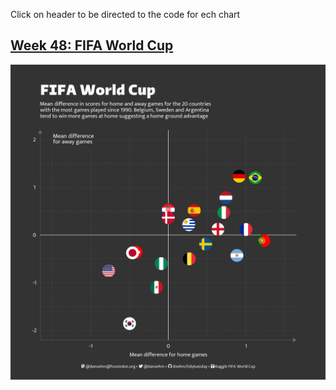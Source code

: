 
Click on header to be directed to the code for ech chart

## [Week 48: FIFA World Cup](https://github.com/doehm/tidytues/blob/main/scripts/2022/week%2048%20FIFA%20world%20cup/FIFA%20world%20cup.R)

<img src='scripts/2022/week 48 FIFA world cup/FIFA world cup.png' />
